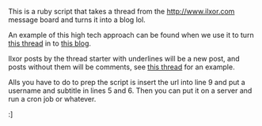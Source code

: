 This is a ruby script that takes a thread from the http://www.ilxor.com message board and turns it into a blog lol. 

An example of this high tech approach can be found when we use it to turn [this thread](http://www.ilxor.com/ILX/ThreadSelectedControllerServlet?boardid=40&threadid=105715) in to [this blog](http://scoopsnoodle.com/77/).

Ilxor posts by the thread starter with underlines will be a new post, and posts without them will be comments, see [this thread](http://www.ilxor.com/ILX/ThreadSelectedControllerServlet?boardid=40&threadid=105715) for an example.

Alls you have to do to prep the script is insert the url into line 9 and put a username and subtitle in lines 5 and 6. Then you can put it on a server and run a cron job or whatever.

:]